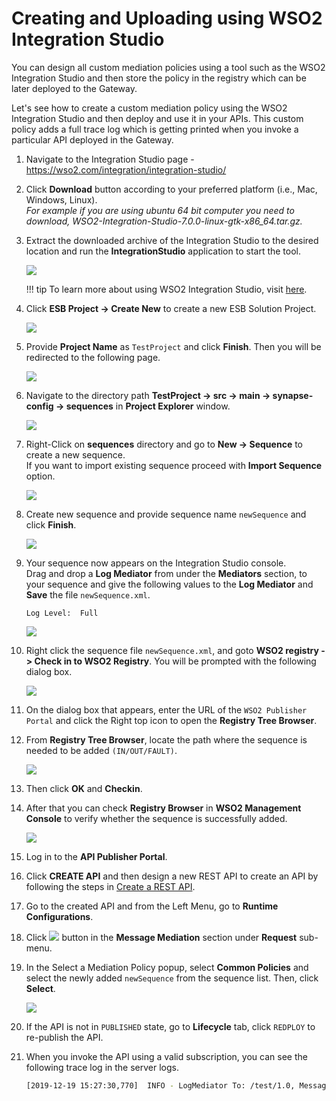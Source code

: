 # Creating and Uploading using WSO2 Integration Studio

You can design all custom mediation policies using a tool such as the WSO2 Integration Studio and then store the policy in the registry which can be later deployed to the Gateway.

Let's see how to create a custom mediation policy using the WSO2 Integration Studio and then deploy and use it in your APIs.
This custom policy adds a full trace log which is getting printed when you invoke a particular API deployed in the Gateway.

1.  Navigate to the Integration Studio page - <https://wso2.com/integration/integration-studio/>
2.  Click **Download** button according to your preferred platform (i.e., Mac, Windows, Linux).  
*For example if you are using ubuntu 64 bit computer you need to download, WSO2-Integration-Studio-7.0.0-linux-gtk-x86_64.tar.gz.*
3.  Extract the downloaded archive of the Integration Studio to the desired location and run the **IntegrationStudio** application to start the tool.

    [![]({{base_path}}/assets/img/learn/api-gateway/message-mediation/integration-studio.png)]({{base_path}}/assets/img/learn/api-gateway/message-mediation/integration-studio.png)


    !!! tip
        To learn more about using WSO2 Integration Studio, visit [here](https://ei.docs.wso2.com/en/latest/micro-integrator/develop/WSO2-Integration-Studio/).

4.  Click **ESB Project -> Create New** to create a new ESB Solution Project.
  
    [![]({{base_path}}/assets/img/learn/api-gateway/message-mediation/esb-solution-project.png)]({{base_path}}/assets/img/learn/api-gateway/message-mediation/esb-solution-project.png)

5.  Provide **Project Name** as `TestProject` and click **Finish**. Then you will be redirected to the following page.
  
    [![]({{base_path}}/assets/img/learn/api-gateway/message-mediation/composite-app-pom.png)]({{base_path}}/assets/img/learn/api-gateway/message-mediation/composite-app-pom.png)

6.  Navigate to the directory path **TestProject -> src -> main -> synapse-config -> sequences** in **Project Explorer** 
window.
  
    [![]({{base_path}}/assets/img/learn/api-gateway/message-mediation/sequences.png)]({{base_path}}/assets/img/learn/api-gateway/message-mediation/sequences.png)

7.  Right-Click on **sequences** directory and go to **New -> Sequence** to create a new sequence.  
    If you want to import existing sequence proceed with **Import Sequence** option.
  
    [![]({{base_path}}/assets/img/learn/api-gateway/message-mediation/create-new-sequence.png)]({{base_path}}/assets/img/learn/api-gateway/message-mediation/create-new-sequence.png)

8.  Create new sequence and provide sequence name `newSequence` and click **Finish**.
  
    [![]({{base_path}}/assets/img/learn/api-gateway/message-mediation/create-new-sequence-2.png)]({{base_path}}/assets/img/learn/api-gateway/message-mediation/create-new-sequence-2.png)

9.  Your sequence now appears on the Integration Studio console.   
    Drag and drop a **Log Mediator** from under the **Mediators** section, to your sequence and give the following values 
    to the **Log Mediator** and **Save** the file `newSequence.xml`.

    `Log Level:  Full`   
  
    [![]({{base_path}}/assets/img/learn/api-gateway/message-mediation/newsequence-xml.png)]({{base_path}}/assets/img/learn/api-gateway/message-mediation/newsequence-xml.png)

10. Right click the sequence file `newSequence.xml`, and goto **WSO2 registry -> Check in to WSO2 Registry**. You will be
prompted with the following dialog box.
  
    [![]({{base_path}}/assets/img/learn/api-gateway/message-mediation/check-in-to-reg.png)]({{base_path}}/assets/img/learn/api-gateway/message-mediation/check-in-to-reg.png)

11. On the dialog box that appears, enter the URL of the `WSO2 Publisher Portal` and click the Right top icon to open the **Registry Tree Browser**. 

12. From **Registry Tree Browser**, locate the path where the sequence is needed to be added `(IN/OUT/FAULT)`.  
  
    [![]({{base_path}}/assets/img/learn/api-gateway/message-mediation/reg-browser.png)]({{base_path}}/assets/img/learn/api-gateway/message-mediation/reg-browser.png)

13. Then click **OK** and **Checkin**.

14. After that you can check **Registry Browser** in **WSO2 Management Console** to verify whether the sequence is successfully added.
    
    [![]({{base_path}}/assets/img/learn/api-gateway/message-mediation/mgt-console-reg-browser.png)]({{base_path}}/assets/img/learn/api-gateway/message-mediation/mgt-console-reg-browser.png)
    
15. Log in to the **API Publisher Portal**. 

16. Click **CREATE API** and then design a new REST API to create an API by following the steps in [Create a REST API]({{base_path}}/learn/design-api/create-api/create-a-rest-api/).

17. Go to the created API and from the Left Menu, go to **Runtime Configurations**.

18. Click [![]({{base_path}}/assets/img/learn/api-gateway/message-mediation/edit-button.png)]({{base_path}}/assets/img/learn/api-gateway/message-mediation/edit-button.png) button in the **Message Mediation** section under **Request** sub-menu.  

19. In the Select a Mediation Policy popup, select **Common Policies** and select the newly added `newSequence` from the 
sequence list. Then, click **Select**.

    [![]({{base_path}}/assets/img/learn/api-gateway/message-mediation/select-mediation-policy.png)]({{base_path}}/assets/img/learn/api-gateway/message-mediation/select-mediation-policy.png)

20. If the API is not in `PUBLISHED` state, go to **Lifecycle** tab, click `REDPLOY` to re-publish the API. 

21. When you invoke the API using a valid subscription, you can see the following trace log in the server logs.

    ``` bash
    [2019-12-19 15:27:30,770]  INFO - LogMediator To: /test/1.0, MessageID: urn:uuid:042a64ab-590a-4128-bd99-ef6974893610, Direction: request, Envelope: <?xml version='1.0' encoding='utf-8'?><soapenv:Envelope xmlns:soapenv="http://www.w3.org/2003/05/soap-envelope"><soapenv:Body/></soapenv:Envelope
    ```